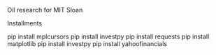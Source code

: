 Oil research for MIT Sloan

Installments

pip install mplcursors
pip install investpy
pip install requests
pip install matplotlib
pip install investpy
pip install yahoofinancials
